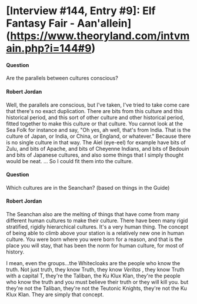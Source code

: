 # [Interview #144, Entry #9]: Elf Fantasy Fair - Aan'allein](https://www.theoryland.com/intvmain.php?i=144#9)

#### Question

Are the parallels between cultures conscious?

#### Robert Jordan

Well, the parallels are conscious, but I've taken, I've tried to take come care that there's no exact duplication. There are bits from this culture and this historical period, and this sort of other culture and other historical period, fitted together to make this culture or that culture. You cannot look at the Sea Folk for instance and say, "Oh yes, ah well, that's from India. That is the culture of Japan, or India, or China, or England, or whatever." Because there is no single culture in that way. The Aiel (eye-eel) for example have bits of Zulu, and bits of Apache, and bits of Cheyenne Indians, and bits of Bedouin and bits of Japanese cultures, and also some things that I simply thought would be neat. ... So I could fit them into the culture.

#### Question

Which cultures are in the Seanchan? (based on things in the Guide)

#### Robert Jordan

The Seanchan also are the melting of things that have come from many different human cultures to make their culture. There have been many rigid stratified, rigidly hierarchical cultures. It's a very human thing. The concept of being able to climb above your station is a relatively new one in human culture. You were born where you were born for a reason, and that is the place you will stay, that has been the norm for human culture, for most of history.

I mean, even the groups...the Whitecloaks are the people who know the truth. Not just truth, they know Truth, they know
*Veritas*
, they know Truth with a capital T, they're the Taliban, the Ku Klux Klan, they're the people who know the truth and you must believe their truth or they will kill you. but they're not the Taliban, they're not the Teutonic Knights, they're not the Ku Klux Klan. They are simply that concept.

